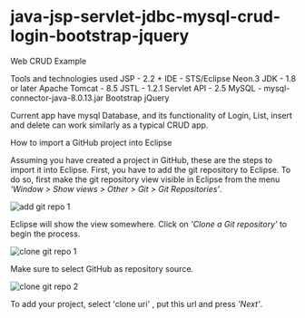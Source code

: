 # java-jsp-servlet-jdbc-mysql-crud-login-bootstrap-jquery

Web CRUD Example 

Tools and technologies used
JSP - 2.2 +
IDE - STS/Eclipse Neon.3
JDK - 1.8 or later
Apache Tomcat - 8.5
JSTL - 1.2.1
Servlet API - 2.5
MySQL - mysql-connector-java-8.0.13.jar
Bootstrap 
jQuery

Current app have mysql Database, and its functionality of Login, List, insert and delete can work similarly as a typical CRUD app.

How to import a GitHub project into Eclipse

 <p>Assuming you have created a project in GitHub, these are the steps to import it into Eclipse.
First, you have to add the git repository to Eclipse. To do so, first make the git repository view visible in Eclipse from the menu <em>'Window &gt; Show views &gt; Other &gt; Git &gt; Git Repositories'</em>.</p>
<p><img src="https://github.com/collab-uniba/socialcde4eclipse/raw/master/wikiImage/add%20git%20repo%201.png" alt="add git repo 1"></p>
<p>Eclipse will show the view somewhere. Click on <em>'Clone a Git repository'</em> to begin the process.</p>
<p><img src="https://github.com/collab-uniba/socialcde4eclipse/raw/master/wikiImage/clone%20git%20repo%201.png" alt="clone git repo 1"></p>
<p>Make sure to select GitHub as repository source.</p>
<p><img src="https://github.com/collab-uniba/socialcde4eclipse/raw/master/wikiImage/clone%20git%20repo%202.png" alt="clone git repo 2"></p>
<p>To add your project, select 'clone uri' , put this url  and press <em>'Next'</em>.</p>


